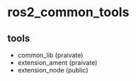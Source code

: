 # ros2_common_tools

## tools

- common_lib (praivate)
- extension_ament (praivate)
- extension_node (public)
